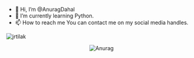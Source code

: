 - 👋 Hi, I’m @AnuragDahal
- 🌱 I’m currently learning Python.
- 📫 How to reach me 
  You can contact me on my social media handles.
<p align="left"> <img src="https://komarev.com/ghpvc/?username=AnuragDahal&label=Profile%20views&color=0e75b6&style=flat" alt="jrtilak" /> </p>
<p align="center">
<img style="margin:auto;" src="https://myreadme.vercel.app/api/embed/AnuragDahal?panels=userstatistics,toprepositories,toplanguages,commitgraph" alt="Anurag" />
</p>
<!---
AnuragDahal/AnuragDahal is a ✨ special ✨ repository because its `README.md` (this file) appears on your GitHub profile.
You can click the Preview link to take a look at your changes.
--->
